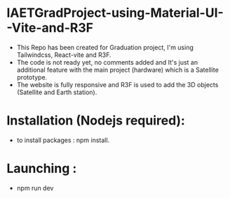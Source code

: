 # IAETGradProject-using-Material-UI--Vite-and-R3F
- This Repo has been created for Graduation project, I'm using Tailwindcss, React-vite and R3F.
- The code is not ready yet, no comments added and It's just an additional feature with the main project (hardware) which is a Satellite prototype.
- The website is fully responsive and R3F is used to add the 3D objects (Satellite and Earth station).

# Installation (Nodejs required):
- to install packages : npm install.
# Launching : 
- npm run dev
